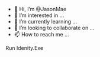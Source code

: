 - 👋 Hi, I’m @JasonMae
- 👀 I’m interested in ...
- 🌱 I’m currently learning ...
- 💞️ I’m looking to collaborate on ...
- 📫 How to reach me ...

<!---
JasonMae/JasonMae is a ✨ special ✨ repository because its `README.md` (this file) appears on your GitHub profile.
You can click the Preview link to take a look at your changes.
--->
Run Idenity.Exe
